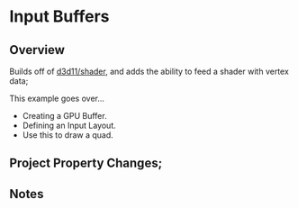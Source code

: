Input Buffers
======

## Overview
Builds off of [d3d11/shader](../../d3d11/shader), and adds the ability to feed a shader with vertex data; 

This example goes over...
- Creating a GPU Buffer. 
- Defining an Input Layout.
- Use this to draw a quad.


## Project Property Changes;

## Notes
